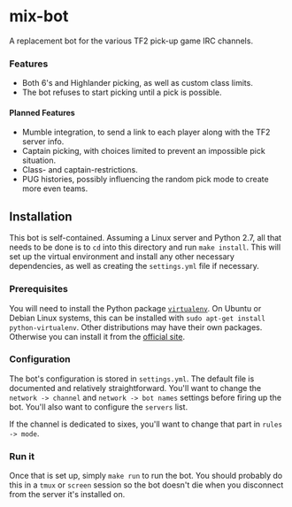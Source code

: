 # mix-bot

A replacement bot for the various TF2 pick-up game IRC channels.

### Features

  * Both 6's and Highlander picking, as well as custom class limits.
  * The bot refuses to start picking until a pick is possible.

#### Planned Features

  * Mumble integration, to send a link to each player along with the TF2 server info.
  * Captain picking, with choices limited to prevent an impossible pick situation.
  * Class- and captain-restrictions.
  * PUG histories, possibly influencing the random pick mode to create more even teams.

## Installation

This bot is self-contained. Assuming a Linux server and Python 2.7, all that needs to be done is to `cd` into this directory and run `make install`. This will set up the virtual environment and install any other necessary dependencies, as well as creating the `settings.yml` file if necessary.

### Prerequisites

You will need to install the Python package [`virtualenv`][venv]. On Ubuntu or Debian Linux systems, this can be installed with `sudo apt-get install python-virtualenv`. Other distributions may have their own packages. Otherwise you can install it from the [official site][venv install].

### Configuration

The bot's configuration is stored in `settings.yml`. The default file is documented and relatively straightforward. You'll want to change the `network -> channel` and `network -> bot names` settings before firing up the bot. You'll also want to configure the `servers` list.

If the channel is dedicated to sixes, you'll want to change that part in `rules -> mode`.

### Run it

Once that is set up, simply `make run` to run the bot. You should probably do this in a `tmux` or `screen` session so the bot doesn't die when you disconnect from the server it's installed on.

[venv]: http://www.virtualenv.org/
[venv install]: http://www.virtualenv.org/en/latest/#installation
